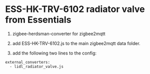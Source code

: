 # ESS-HK-TRV-6102 radiator valve from Essentials

1. zigbee-herdsman-converter for zigbee2mqtt

2. add ESS-HK-TRV-6102.js to the main zigbee2mqtt data folder.

3. add the following two lines to the config:
```
external_converters:
  - lidl_radiator_valve.js
```
